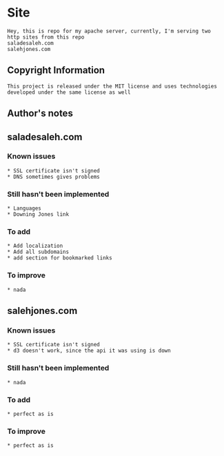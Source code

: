 # Site
	Hey, this is repo for my apache server, currently, I'm serving two http sites from this repo
	saladesaleh.com
	salehjones.com

## Copyright Information
	This project is released under the MIT license and uses technologies developed under the same license as well

## Author's notes
## saladesaleh.com
### Known issues
	* SSL certificate isn't signed
	* DNS sometimes gives problems
### Still hasn't been implemented
	* Languages
	* Downing Jones link
### To add
	* Add localization
	* Add all subdomains
	* add section for bookmarked links
### To improve
	* nada

## salehjones.com
### Known issues
	* SSL certificate isn't signed
	* d3 doesn't work, since the api it was using is down
### Still hasn't been implemented
	* nada
### To add
	* perfect as is
### To improve
	* perfect as is
